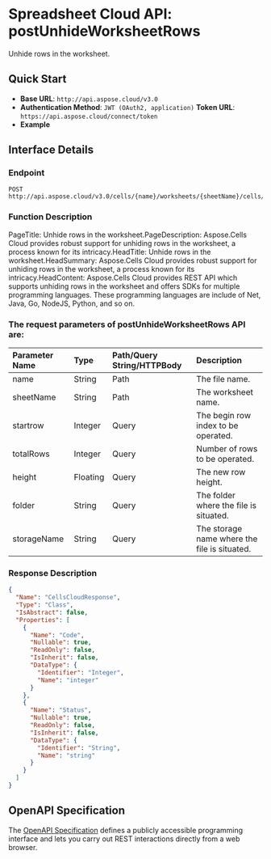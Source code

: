 # **Spreadsheet Cloud API: postUnhideWorksheetRows**

Unhide rows in the worksheet. 


## **Quick Start**

- **Base URL**: `http://api.aspose.cloud/v3.0`
- **Authentication Method**: `JWT (OAuth2, application)`  **Token URL**: `https://api.aspose.cloud/connect/token`
- **Example** 

## **Interface Details**

### **Endpoint** 

```
POST http://api.aspose.cloud/v3.0/cells/{name}/worksheets/{sheetName}/cells/rows/unhide
```
### **Function Description**
PageTitle: Unhide rows in the worksheet.PageDescription: Aspose.Cells Cloud provides robust support for unhiding rows in the worksheet, a process known for its intricacy.HeadTitle: Unhide rows in the worksheet.HeadSummary: Aspose.Cells Cloud provides robust support for unhiding rows in the worksheet, a process known for its intricacy.HeadContent: Aspose.Cells Cloud provides REST API which supports unhiding rows in the worksheet and offers SDKs for multiple programming languages. These programming languages are include of Net, Java, Go, NodeJS, Python, and so on.

### The request parameters of **postUnhideWorksheetRows** API are: 

| Parameter Name | Type | Path/Query String/HTTPBody | Description | 
| :- | :- | :- |:- | 
|name|String|Path|The file name.|
|sheetName|String|Path|The worksheet name.|
|startrow|Integer|Query|The begin row index to be operated.|
|totalRows|Integer|Query|Number of rows to be operated.|
|height|Floating|Query|The new row height.|
|folder|String|Query|The folder where the file is situated.|
|storageName|String|Query|The storage name where the file is situated.|

### **Response Description**
```json
{
  "Name": "CellsCloudResponse",
  "Type": "Class",
  "IsAbstract": false,
  "Properties": [
    {
      "Name": "Code",
      "Nullable": true,
      "ReadOnly": false,
      "IsInherit": false,
      "DataType": {
        "Identifier": "Integer",
        "Name": "integer"
      }
    },
    {
      "Name": "Status",
      "Nullable": true,
      "ReadOnly": false,
      "IsInherit": false,
      "DataType": {
        "Identifier": "String",
        "Name": "string"
      }
    }
  ]
}
```


## OpenAPI Specification

The [OpenAPI Specification](https://reference.aspose.cloud/cells/#/CellsController/PostUnhideWorksheetRows) defines a publicly accessible programming interface and lets you carry out REST interactions directly from a web browser.

